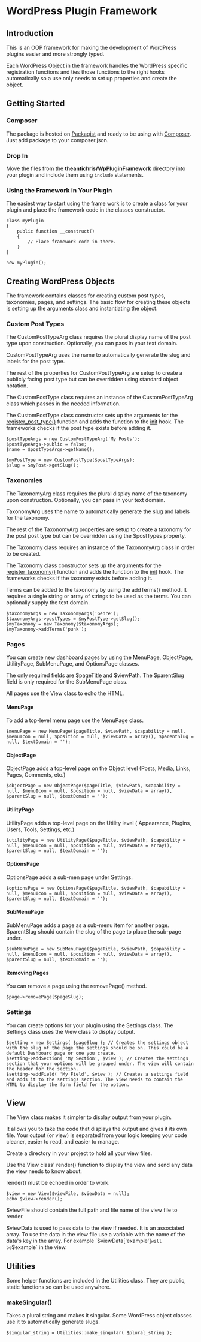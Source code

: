 # WordPress Plugin Framework

## Introduction

This is an OOP framework for making the development of WordPress plugins easier and more strongly typed.

Each WordPress Object in the framework handles the WordPress specific registration functions and ties those functions to the right hooks automatically so a use only needs to set up properties and create the object.

## Getting Started

### Composer

The package is hosted on [Packagist](https://packagist.org/packages/theantichris/wp-plugin-framework) and ready to be using with [Composer](https://getcomposer.org/). Just add package to your composer.json.

### Drop In

Move the files from the __theantichris/WpPluginFramework__ directory into your plugin and include them using `include` statements.

### Using the Framework in Your Plugin

The easiest way to start using the frame work is to create a class for your plugin and place the framework code in the classes constructor.


    class myPlugin
    {
        public function __construct()
        {
            // Place framework code in there.
        }
    }

    new myPlugin();

## Creating WordPress Objects

The framework contains classes for creating custom post types, taxonomies, pages, and settings. The basic flow for creating these objects is setting up the arguments class and instantiating the object.

### Custom Post Types

The CustomPostTypeArg class requires the plural display name of the post type upon construction. Optionally, you can pass in your text domain.

CustomPostTypeArg uses the name to automatically generate the slug and labels for the post type.

The rest of the properties for CustomPostTypeArg are setup to create a publicly facing post type but can be overridden using standard object notation.

The CustomPostType class requires an instance of the CustomPostTypeArg class which passes in the needed information.

The CustomPostType class constructor sets up the arguments for the [register_post_type()](http://codex.wordpress.org/Function_Reference/register_post_type) function and adds the function to the [init](http://codex.wordpress.org/Plugin_API/Action_Reference/init) hook. The frameworks checks if the post type exists before adding it.

    $postTypeArgs = new CustomPostTypeArg('My Posts');
    $postTypeArgs->public = false;
    $name = $postTypeArgs->getName();

    $myPostType = new CustomPostType($postTypeArgs);
    $slug = $myPost->getSlug();

### Taxonomies

The TaxonomyArg class requires the plural display name of the taxonomy upon construction. Optionally, you can pass in your text domain.

TaxonomyArg uses the name to automatically generate the slug and labels for the taxonomy.

The rest of the TaxonomyArg properties are setup to create a taxonomy for the post post type but can be overridden using the $postTypes property.

The Taxonomy class requires an instance of the TaxonomyArg class in order to be created.

The Taxonomy class constructor sets up the arguments for the [register_taxonomy()](http://codex.wordpress.org/Function_Reference/register_taxonomy) function and adds the function to the [init](http://codex.wordpress.org/Plugin_API/Action_Reference/init) hook. The frameworks checks if the taxonomy exists before adding it.

Terms can be added to the taxonomy by using the addTerms() method. It requires a single string or array of strings to be used as the terms. You can optionally supply the text domain.

    $taxonomyArgs = new TaxonomyArgs('Genre');
    $taxonomyArgs->postTypes = $myPostType->getSlug();
    $myTaxonomy = new Taxonomy($taxonomyArgs);
    $myTaxonomy->addTerms('punk');

### Pages

You can create new dashboard pages by using the MenuPage, ObjectPage, UtilityPage, SubMenuPage, and OptionsPage classes.

The only required fields are $pageTitle and $viewPath. The $parentSlug field is only required for the SubMenuPage class.

All pages use the View class to echo the HTML.

#### MenuPage

To add a top-level menu page use the MenuPage class.

```
$menuPage = new MenuPage($pageTitle, $viewPath, $capability = null, $menuIcon = null, $position = null, $viewData = array(), $parentSlug = null, $textDomain = '');
```

#### ObjectPage

ObjectPage adds a top-level page on the Object level (Posts, Media, Links, Pages, Comments, etc.)

```
$objectPage = new ObjectPage($pageTitle, $viewPath, $capability = null, $menuIcon = null, $position = null, $viewData = array(), $parentSlug = null, $textDomain = '');
```

#### UtilityPage

UtilityPage adds a top-level page on the Utility level ( Appearance, Plugins, Users, Tools, Settings, etc.)

```
$utilityPage = new UtilityPage($pageTitle, $viewPath, $capability = null, $menuIcon = null, $position = null, $viewData = array(), $parentSlug = null, $textDomain = '');
```

#### OptionsPage

OptionsPage adds a sub-men page under Settings.

```
$optionsPage = new OptionsPage($pageTitle, $viewPath, $capability = null, $menuIcon = null, $position = null, $viewData = array(), $parentSlug = null, $textDomain = '');
```

#### SubMenuPage

SubMenuPage adds a page as a sub-menu item for another page. $parentSlug should contain the slug of the page to place the sub-page under.

```
$subMenuPage = new SubMenuPage($pageTitle, $viewPath, $capability = null, $menuIcon = null, $position = null, $viewData = array(), $parentSlug = null, $textDomain = '');
```

#### Removing Pages

You can remove a page using the removePage() method.

```
$page->removePage($pageSlug);
```

### Settings

You can create options for your plugin using the Settings class. The Settings class uses the View class to display output.

```
$setting = new Settings( $pageSlug ); // Creates the settings object with the slug of the page the settings should be on. This could be a default Dashboard page or one you create.
$setting->addSection( 'My Section', $view ); // Creates the settings section that your options will be grouped under. The view will contain the header for the section.
$setting->addField( 'My Field', $view ); // Creates a settings field and adds it to the settings section. The view needs to contain the HTML to display the form field for the option.
```

## View

The View class makes it simpler to display output from your plugin.

It allows you to take the code that displays the output and gives it its own file. Your output (or view) is separated from your logic keeping your code cleaner, easier to read, and easier to manage.

Create a directory in your project to hold all your view files.

Use the View class' render() function to display the view and send any data the view needs to know about.

render() must be echoed in order to work.

```
$view = new View($viewFile, $viewData = null);
echo $view->render();
```

$viewFile should contain the full path and file name of the view file to render.

$viewData is used to pass data to the view if needed. It is an associated array. To use the data in the view file use a variable with the name of the data's key in the array. For example `$viewData['example']` will be `$example` in the view.

## Utilities

Some helper functions are included in the Utilities class. They are public, static functions so can be used anywhere.

### makeSingular()

Takes a plural string and makes it singular. Some WordPress object classes use it to automatically generate slugs.

```
$singular_string = Utilities::make_singular( $plural_string );
```
